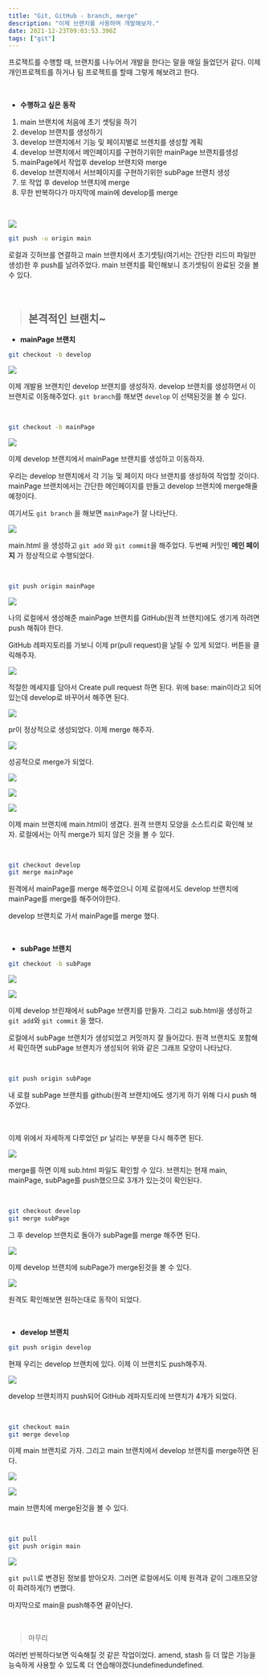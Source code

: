 ```yaml
---
title: "Git, GitHub - branch, merge"
description: "이제 브랜치를 사용하며 개발해보자."
date: 2021-12-23T09:03:53.390Z
tags: ["git"]
---
```

프로젝트를 수행할 때, 브랜치를 나누어서 개발을 한다는 말을 매일 들었던거 같다. 이제 개인프로젝트를 하거나 팀 프로젝트를 할때 그렇게 해보려고 한다.

<br>

* **수행하고 싶은 동작**

1. main 브랜치에 처음에 초기 셋팅을 하기
2. develop 브랜치를 생성하기
3. develop 브랜치에서 기능 및 페이지별로 브렌치를 생성할 계획
4. develop 브랜치에서 메인페이지를 구현하기위한 mainPage 브랜치를생성
5. mainPage에서 작업후 develop 브랜치와 merge
6. develop 브랜치에서 서브페이지를 구현하기위한 subPage 브랜치 생성
7. 또 작업 후 develop 브랜치에 merge
8. 무한 반복하다가 마지막에 main에 develop를 merge

<br>

![](/images/77242a90-5cf3-4ec4-bb82-1ddcaea9e737-image.png)

```bash
git push -u origin main
```

로컬과 깃허브를 연결하고 main 브랜치에서 초기셋팅(여기서는 간단한 리드미 파일만 생성)한 후 push를 날려주었다. main 브랜치를 확인해보니 초기셋팅이 완료된 것을 볼 수 있다.

<br>

>## 본격적인 브랜치~

* **mainPage 브랜치**

```bash
git checkout -b develop
```

![](/images/eb381ec7-a140-4c9f-8b6c-99b3c05a334c-image.png)

이제 개발용 브랜치인 develop 브랜치를 생성하자. develop 브랜치를 생성하면서 이 브랜치로 이동해주었다. `git branch`를 해보면 `develop` 이 선택된것을 볼 수 있다.

<br>

```bash
git checkout -b mainPage
```

![](/images/0f010d43-40d8-4051-a129-de0313888f5b-image.png)

이제 develop 브랜치에서 mainPage 브랜치를 생성하고 이동하자.

우리는 develop 브랜치에서 각 기능 및 페이지 마다 브랜치를 생성하여 작업할 것이다. mainPage 브랜치에서는 간단한 메인페이지를 만들고 develop 브랜치에 merge해줄 예정이다.

여기서도 `git branch` 을 해보면 `mainPage`가 잘 나타난다.

![](/images/3e1b8775-cd24-4f86-8a6a-13fb79429cae-image.png)

main.html 을 생성하고 `git add` 와 `git commit`을 해주었다.
두번째 커밋인 **메인 페이지** 가 정상적으로 수행되었다.

<br>

```bash
git push origin mainPage
```

![](/images/27c57468-a285-4c7d-9f70-d2d4eb80fdfb-image.png)

나의 로컬에서 생성해준 mainPage 브랜치를 GitHub(원격 브랜치)에도 생기게 하려면 push 해줘야 한다.

GitHub 레파지토리를 가보니 이제 pr(pull request)을 날릴 수 있게 되었다. 버튼을 클릭해주자.

![](/images/0d323493-7118-419d-9ade-4d2258d5d951-image.png)

적절한 메세지를 담아서 Create pull request 하면 된다. 위에 base: main이라고 되어있는데 develop로 바꾸어서 해주면 된다.

![](/images/9afb984a-14a5-4c79-bfb3-96d6b2b402d6-image.png)

pr이 정상적으로 생성되었다. 이제 merge 해주자.

![](/images/6fe85775-961e-494d-b094-884f17bbf623-image.png)

성공적으로 merge가 되었다.

![](/images/2d0a2ffc-24d8-4dbb-aabc-9eb7a00e68c3-image.png)

![](/images/fb0bc087-9d51-490d-b402-8ead336ebef1-image.png)

![](/images/ab608fdb-cc3e-41c4-8a95-55db7f2c50a9-image.png)

이제 main 브랜치에 main.html이 생겼다. 원격 브랜치 모양을 소스트리로 확인해 보자.
로컬에서는 아직 merge가 되지 않은 것을 볼 수 있다.

<br>

```bash
git checkout develop
git merge mainPage
```

원격에서 mainPage를 merge 해주었으니 이제 로컬에서도 develop 브랜치에 mainPage를 merge를 해주어야한다. 

develop 브랜치로 가서 mainPage를 merge 했다.

<br>

* **subPage 브랜치**

```bash
git checkout -b subPage
```

![](/images/c266d460-dacd-46c0-a7e5-48026dcb8dee-image.png)

![](/images/b4275e4d-9b5f-4e5a-885a-0499714968a8-image.png)

이제 develop 브린채에서 subPage 브랜치를 만들자. 그리고 sub.html을 생성하고 `git add`와 `git commit` 을 했다.

로컬에서 subPage 브랜치가 생성되었고 커밋까지 잘 들어갔다. 원격 브랜치도 포함해서 확인하면 subPage 브랜치가 생성되어 위와 같은 그래프 모양이 나타났다.

<br>

```bash
git push origin subPage
```

내 로컬 subPage 브랜치를 github(원격 브랜치)에도 생기게 하기 위해 다시 push 해주었다.

<br>

이제 위에서 자세하게 다루었던 pr 날리는 부분을 다시 해주면 된다.

![](/images/a1a8b6a2-5848-4d54-a8b9-0e26028a0991-image.png)

merge를 하면 이제 sub.html 파일도 확인할 수 있다. 브랜치는 현재 main, mainPage, subPage를 push했으므로 3개가 있는것이 확인된다.

<br>

```bash
git checkout develop
git merge subPage
```

그 후 develop 브랜치로 돌아가 subPage를 merge 해주면 된다.

![](/images/bdf25496-5e57-4ccb-81dc-859f5443b862-image.png)

이제 develop 브랜치에 subPage가 merge된것을 볼 수 있다.

![](/images/867e1ec9-30cd-4127-be37-376f15f74191-image.png)

원격도 확인해보면 원하는대로 동작이 되었다.

<br>

* **develop 브랜치**

```bash
git push origin develop
```

현재 우리는 develop 브랜치에 있다. 이제 이 브랜치도 push해주자.

![](/images/d335990b-51cd-4966-9982-b4b85fb45907-image.png)

develop 브랜치까지 push되어 GitHub 레파지토리에 브랜치가 4개가 되었다.

<br>

```bash
git checkout main
git merge develop
```

이제 main 브랜치로 가자. 그리고 main 브랜치에서 develop 브랜치를 merge하면 된다.

![](/images/033b92a2-e6b5-4b1d-b665-64573e026425-image.png)

![](/images/2ac5f268-a0a1-4a95-940c-6422f630d25d-image.png)

main 브랜치에 merge된것을 볼 수 있다.

<br>

```bash
git pull
git push origin main
```

![](/images/04bf7ead-e3b1-47a6-b80f-b848c0ba4cd7-image.png)

`git pull`로 변경된 정보를 받아오자. 그러면 로컬에서도 이제 원격과 같이 그래프모양이 화려하게(?) 변했다.

마지막으로 main을 push해주면 끝이난다.

<br>

> 마무리

여러번 반복하다보면 익숙해질 것 같은 작업이었다. amend, stash 등 더 많은 기능을 능숙하게 사용할 수 있도록 더 연습해야겠다undefinedundefined.